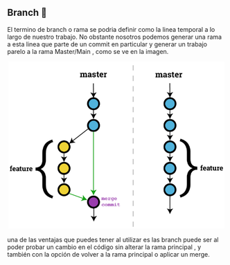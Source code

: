 ## Branch 👋

El termino de branch o rama se podria definir como la linea temporal a lo largo de nuestro trabajo.
No obstante nosotros podemos generar una rama a esta linea que parte de un commit en particular y generar
un trabajo parelo a la rama Master/Main , como se ve en la imagen.

<p align="center">

<img src="../src/branch.png" width="500"/>

<p align="center"></p>

</p align="center">

una de las ventajas que puedes tener al utilizar es las branch puede ser al poder probar un cambio en el código sin 
alterar la rama principal , y también con la opción de volver a la rama principal o aplicar un merge.

